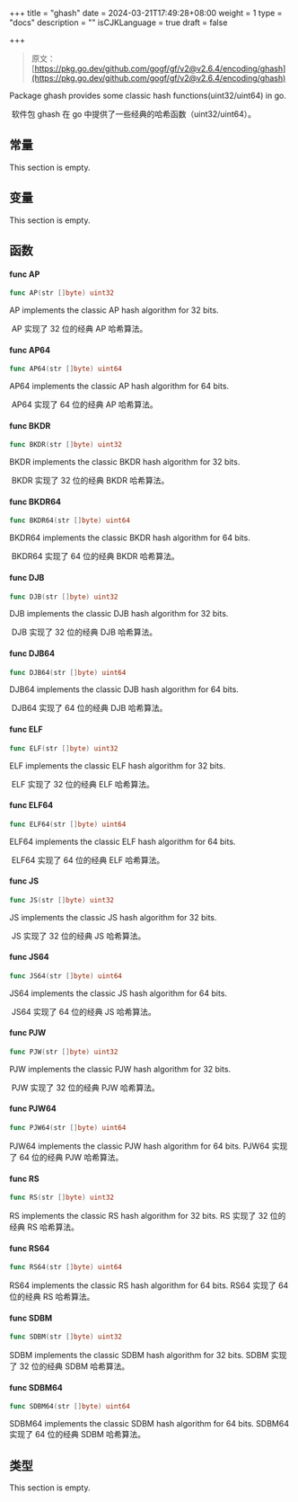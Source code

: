 +++
title = "ghash"
date = 2024-03-21T17:49:28+08:00
weight = 1
type = "docs"
description = ""
isCJKLanguage = true
draft = false

+++

> 原文：[https://pkg.go.dev/github.com/gogf/gf/v2@v2.6.4/encoding/ghash](https://pkg.go.dev/github.com/gogf/gf/v2@v2.6.4/encoding/ghash)

Package ghash provides some classic hash functions(uint32/uint64) in go.

​	软件包 ghash 在 go 中提供了一些经典的哈希函数（uint32/uint64）。

## 常量

This section is empty.

## 变量

This section is empty.

## 函数

#### func AP

```go
func AP(str []byte) uint32
```

AP implements the classic AP hash algorithm for 32 bits.

​	AP 实现了 32 位的经典 AP 哈希算法。

#### func AP64

```go
func AP64(str []byte) uint64
```

AP64 implements the classic AP hash algorithm for 64 bits.

​	AP64 实现了 64 位的经典 AP 哈希算法。

#### func BKDR

```go
func BKDR(str []byte) uint32
```

BKDR implements the classic BKDR hash algorithm for 32 bits.

​	BKDR 实现了 32 位的经典 BKDR 哈希算法。

#### func BKDR64

```go
func BKDR64(str []byte) uint64
```

BKDR64 implements the classic BKDR hash algorithm for 64 bits.

​	BKDR64 实现了 64 位的经典 BKDR 哈希算法。

#### func DJB

```go
func DJB(str []byte) uint32
```

DJB implements the classic DJB hash algorithm for 32 bits.

​	DJB 实现了 32 位的经典 DJB 哈希算法。

#### func DJB64

```go
func DJB64(str []byte) uint64
```

DJB64 implements the classic DJB hash algorithm for 64 bits.

​	DJB64 实现了 64 位的经典 DJB 哈希算法。

#### func ELF

```go
func ELF(str []byte) uint32
```

ELF implements the classic ELF hash algorithm for 32 bits.

​	ELF 实现了 32 位的经典 ELF 哈希算法。

#### func ELF64

```go
func ELF64(str []byte) uint64
```

ELF64 implements the classic ELF hash algorithm for 64 bits.

​	ELF64 实现了 64 位的经典 ELF 哈希算法。

#### func JS

```go
func JS(str []byte) uint32
```

JS implements the classic JS hash algorithm for 32 bits.

​	JS 实现了 32 位的经典 JS 哈希算法。

#### func JS64

```go
func JS64(str []byte) uint64
```

JS64 implements the classic JS hash algorithm for 64 bits.

​	JS64 实现了 64 位的经典 JS 哈希算法。

#### func PJW

```go
func PJW(str []byte) uint32
```

PJW implements the classic PJW hash algorithm for 32 bits.

​	PJW 实现了 32 位的经典 PJW 哈希算法。

#### func PJW64

```go
func PJW64(str []byte) uint64
```

PJW64 implements the classic PJW hash algorithm for 64 bits.
PJW64 实现了 64 位的经典 PJW 哈希算法。

#### func RS

```go
func RS(str []byte) uint32
```

RS implements the classic RS hash algorithm for 32 bits.
RS 实现了 32 位的经典 RS 哈希算法。

#### func RS64

```go
func RS64(str []byte) uint64
```

RS64 implements the classic RS hash algorithm for 64 bits.
RS64 实现了 64 位的经典 RS 哈希算法。

#### func SDBM

```go
func SDBM(str []byte) uint32
```

SDBM implements the classic SDBM hash algorithm for 32 bits.
SDBM 实现了 32 位的经典 SDBM 哈希算法。

#### func SDBM64

```go
func SDBM64(str []byte) uint64
```

SDBM64 implements the classic SDBM hash algorithm for 64 bits.
SDBM64 实现了 64 位的经典 SDBM 哈希算法。

## 类型

This section is empty.